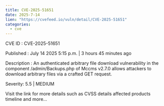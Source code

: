 ```yaml
--- 
title: CVE-2025-51651
date: 2025-7-14
lien: "https://cvefeed.io/vuln/detail/CVE-2025-51651"
categories:
  - cve
---
```


CVE ID : CVE-2025-51651

Published :  July 14
2025
5:15 p.m. | 3 hours
45 minutes ago

Description : An authenticated arbitrary file download vulnerability in the component /admin/Backups.php of Mccms v2.7.0 allows attackers to download arbitrary files via a crafted GET request.

Severity: 5.5 | MEDIUM

Visit the link for more details
such as CVSS details
affected products
timeline
and more...
